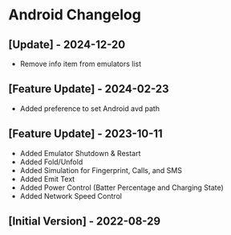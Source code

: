 # Android Changelog

## [Update] - 2024-12-20

- Remove info item from emulators list

## [Feature Update] - 2024-02-23

- Added preference to set Android avd path

## [Feature Update] - 2023-10-11

- Added Emulator Shutdown & Restart
- Added Fold/Unfold
- Added Simulation for Fingerprint, Calls, and SMS
- Added Emit Text
- Added Power Control (Batter Percentage and Charging State)
- Added Network Speed Control

## [Initial Version] - 2022-08-29
